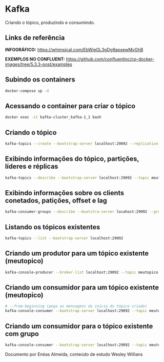 # Kafka

Criando o tópico, produzindo e consumindo.

## Links de referência

**INFOGRÁFICO:** https://whimsical.com/EbWjeGL3gDg9apxewMyGhB

**EXEMPLOS NO CONFLUENT:** https://github.com/confluentinc/cp-docker-images/tree/5.3.3-post/examples

## Subindo os containers

```bash
docker-compose up -d
```

## Acessando o container para criar o tópico

```bash
docker exec -it kafka-cluster_kafka-1_1 bash
```

## Criando o tópico

```bash
kafka-topics --create --bootstrap-server localhost:29092 --replication-factor 3 --partitions 3 --topic meutopico
```

## Exibindo informações do tópico, partições, líderes e réplicas

```bash
kafka-topics --describe --bootstrap-server localhost:29092 --topic meutopico
```

## Exibindo informações sobre os clients conetados, patições, offset e lag

```bash
kafka-consumer-groups --describe --bootstra-server locahost:29092 --group a
```

## Listando os tópicos existentes

```bash
kafka-topics --list --bootstrap-server localhost:29092
```

## Criando um produtor para um tópico existente (meutopico)

```bash
kafka-console-producer --broker-list localhost:29092 --topic meutopico
```

## Criando um consumidor para um tópico existente (meutopico)

```bash
# --from-beginning (pega as mensagens do início do tópico criado)
kafka-console-consumer --bootstrap-server localhost:29092 --topic meutopico
```

## Criando um consumidor para o tópico existente com grupo

```bash
kafka-console-consumer --bootstrap-server localhost:29092 --topic meutopico --group a
```

Documento por Enéas Almeida, conteúdo de estudo Wesley Willians
